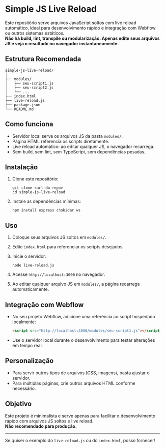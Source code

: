 # Simple JS Live Reload

Este repositório serve arquivos JavaScript soltos com live reload automático, ideal para desenvolvimento rápido e integração com Webflow ou outros sistemas estáticos.  
**Não há build, lint, transpile ou modularização. Apenas edite seus arquivos JS e veja o resultado no navegador instantaneamente.**

## Estrutura Recomendada

```
simple-js-live-reload/
│
├── modules/
│   ├── seu-script1.js
│   ├── seu-script2.js
│   └── ...
├── index.html
├── live-reload.js
├── package.json
└── README.md
```

## Como funciona

- Servidor local serve os arquivos JS da pasta `modules/`.
- Página HTML referencia os scripts diretamente.
- Live reload automático: ao editar qualquer JS, o navegador recarrega.
- Sem build, sem lint, sem TypeScript, sem dependências pesadas.

## Instalação

1. Clone este repositório:

   ```
   git clone <url-do-repo>
   cd simple-js-live-reload
   ```

2. Instale as dependências mínimas:

   ```
   npm install express chokidar ws
   ```

## Uso

1. Coloque seus arquivos JS soltos em `modules/`.
2. Edite `index.html` para referenciar os scripts desejados.
3. Inicie o servidor:

   ```
   node live-reload.js
   ```

4. Acesse `http://localhost:3000` no navegador.
5. Ao editar qualquer arquivo JS em `modules/`, a página recarrega automaticamente.

## Integração com Webflow

- No seu projeto Webflow, adicione uma referência ao script hospedado localmente:

  ```html
  <script src="http://localhost:3000/modules/seu-script1.js"></script>
  ```

- Use o servidor local durante o desenvolvimento para testar alterações em tempo real.

## Personalização

- Para servir outros tipos de arquivos (CSS, imagens), basta ajustar o servidor.
- Para múltiplas páginas, crie outros arquivos HTML conforme necessário.

## Objetivo

Este projeto é minimalista e serve apenas para facilitar o desenvolvimento rápido com arquivos JS soltos e live reload.  
**Não recomendado para produção.**

---

Se quiser o exemplo do `live-reload.js` ou do `index.html`, posso fornecer!
